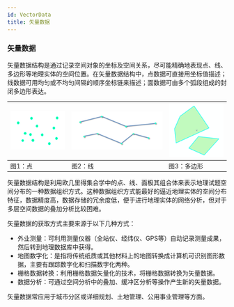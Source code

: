 ```yaml
---
id: VectorData
title: 矢量数据
---
```

### 矢量数据

矢量数据结构是通过记录空间对象的坐标及空间关系，尽可能精确地表现点、线、多边形等地理实体的空间位置。在矢量数据结构中，点数据可直接用坐标值描述；线数据可用均匀或不均匀间隔的顺序坐标链来描述；面数据可由多个弧段组成的封闭多边形表达。

![](img/VectorPoint.png) | ![](img/VectorLine.png) | ![](img/VectorRegion.png)  
---|---|---  
图1：点 | 图2：线 | 图3：多边形  
  
矢量数据结构是利用欧几里得集合学中的点、线、面极其组合体来表示地理试题空间分布的一种数据组织方式。这种数据组织方式能最好的逼近地理实体的空间分布特征，数据精度高，数据存储的冗余度低，便于进行地理实体的网络分析，但对于多层空间数据的叠加分析比较困难。

矢量数据的获取方式主要来源于以下几种方式：

  * 外业测量：可利用测量仪器（全站仪、经纬仪、GPS等）自动记录测量成果，然后转到地理数据库中获得。
  * 地图数字化：是指将传统纸质或其他材料上的地图转换成计算机可识别图形数据，主要有跟踪数字化和扫描数字化两种。
  * 栅格数据转换：利用栅格数据矢量化的技术，将栅格数据转换为矢量数据。
  * 数据分析：可通过空间分析中的叠加、缓冲区分析等操作产生新的矢量数据。

矢量数据常应用于城市分区或详细规划、土地管理、公用事业管理等方面。


